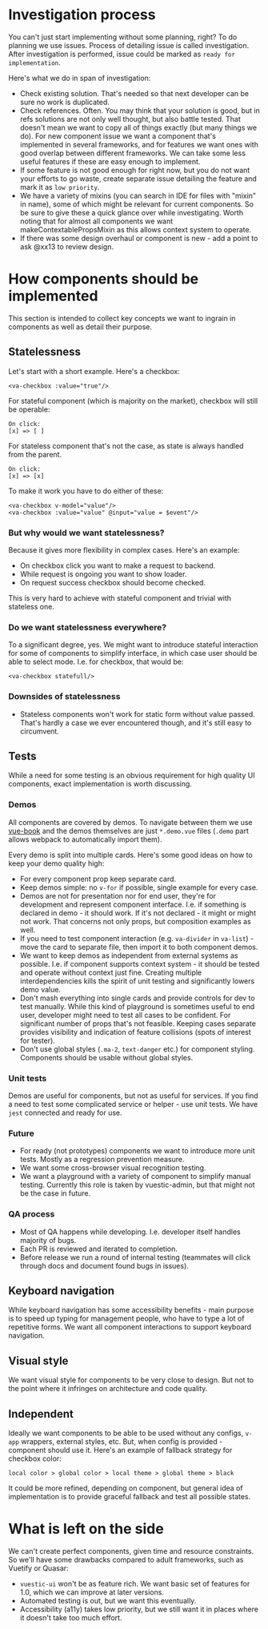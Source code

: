 # Investigation process

You can't just start implementing without some planning, right? To do planning we use issues. Process of detailing issue is called investigation. After investigation is performed, issue could be marked as `ready for implementation`. 

Here's what we do in span of investigation:
* Check existing solution. That's needed so that next developer can be sure no work is duplicated.
* Check references. Often. You may think that your solution is good, but in refs solutions are not only well thought, but also battle tested. That doesn't mean we want to copy all of things exactly (but many things we do). For new component issue we want a component that's implemented in several frameworks, and for features we want ones with good overlap between different frameworks. We can take some less useful features if these are easy enough to implement.
* If some feature is not good enough for right now, but you do not want your efforts to go waste, create separate issue detailing the feature and mark it as `low priority`.
* We have a variety of mixins (you can search in IDE for files with "mixin" in name), some of which might be relevant for current components. So be sure to give these a quick glance over while investigating. Worth noting that for almost all components we want makeContextablePropsMixin as this allows context system to operate.
* If there was some design overhaul or component is new - add a point to ask @xx13 to review design.

# How components should be implemented

This section is intended to collect key concepts we want to ingrain in components as well as detail their purpose.

## Statelessness
Let's start with a short example. Here's a checkbox:
```vue
<va-checkbox :value="true"/>
```
For stateful component (which is majority on the market), checkbox will still be operable:
```
On click:
[x] => [ ]
```
For stateless component that's not the case, as state is always handled from the parent.
```
On click:
[x] => [x]
```
To make it work you have to do either of these:
```vue
<va-checkbox v-model="value"/>
<va-checkbox :value="value" @input="value = $event"/>
```

### But why would we want statelessness?

Because it gives more flexibility in complex cases. Here's an example:
* On checkbox click you want to make a request to backend.
* While request is ongoing you want to show loader.
* On request success checkbox should become checked.

This is very hard to achieve with stateful component and trivial with stateless one.

### Do we want statelessness everywhere?

To a significant degree, yes. We might want to introduce stateful interaction for some of components to simplify interface, in which case user should be able to select mode. I.e. for checkbox, that would be:

```vue
<va-checkbox statefull/>
```

### Downsides of statelessness
* Stateless components won't work for static form without value passed. That's hardly a case we ever encountered though, and it's still easy to circumvent.

## Tests
While a need for some testing is an obvious requirement for high quality UI components, exact implementation is worth discussing.

### Demos

All components are covered by demos. To navigate between them we use [vue-book](https://github.com/asvae/vue-book#readme) and the demos themselves are just `*.demo.vue` files (`.demo` part allows webpack to automatically import them).

Every demo is split into multiple cards. Here's some good ideas on how to keep your demo quality high:

* For every component prop keep separate card.
* Keep demos simple: no `v-for` if possible, single example for every case.
* Demos are not for presentation nor for end user, they're for development and represent component interface. I.e. if something is declared in demo - it should work. If it's not declared - it might or might not work. That concerns not only props, but composition examples as well.
* If you need to test component interaction (e.g. `va-divider` in `va-list`) - move the card to separate file, then import it to both component demos.
* We want to keep demos as independent from external systems as possible. I.e. if component supports context system - it should be tested and operate without context just fine. Creating multiple interdependencies kills the spirit of unit testing and significantly lowers demo value.
* Don't mash everything into single cards and provide controls for dev to test manually. While this kind of playground is sometimes useful to end user, developer might need to test all cases to be confident. For significant number of props that's not feasible. Keeping cases separate provides visibility and indication of feature collisions (spots of interest for tester).
* Don't use global styles (`.ma-2`, `text-danger` etc.) for component styling. Components should be usable without global styles.

### Unit tests

Demos are useful for components, but not as useful for services. If you find a need to test some complicated service or helper - use unit tests. We have `jest` connected and ready for use.

### Future

* For ready (not prototypes) components we want to introduce more unit tests. Mostly as a regression prevention measure.
* We want some cross-browser visual recognition testing.
* We want a playground with a variety of component to simplify manual testing. Currently this role is taken by vuestic-admin, but that might not be the case in future.

### QA process

* Most of QA happens while developing. I.e. developer itself handles majority of bugs.
* Each PR is reviewed and iterated to completion.
* Before release we run a round of internal testing (teammates will click through docs and document found bugs in issues).

## Keyboard navigation
While keyboard navigation has some accessibility benefits - main purpose is to speed up typing for management people, who have to type a lot of repetitive forms. We want all component interactions to support keyboard navigation.

## Visual style
We want visual style for components to be very close to design. But not to the point where it infringes on architecture and code quality.

## Independent
Ideally we want components to be able to be used without any configs, `v-app` wrappers, external styles, etc. But, when config is provided - component should use it.
Here's an example of fallback strategy for checkbox color:
```
local color > global color > local theme > global theme > black
```
It could be more refined, depending on component, but general idea of implementation is to provide graceful fallback and test all possible states.

# What is left on the side
We can't create perfect components, given time and resource constraints. So we'll have some drawbacks compared to adult frameworks, such as Vuetify or Quasar:
* `vuestic-ui` won't be as feature rich. We want basic set of features for 1.0, which we can improve at later versions.
* Automated testing is out, but we want this eventually.
* Accessibility (a11y) takes low priority, but we still want it in places where it doesn't take too much effort.
